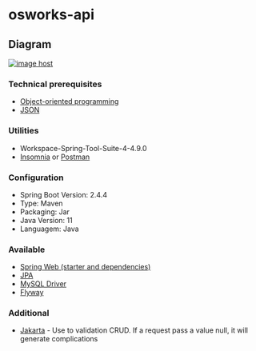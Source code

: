 # osworks-api

## Diagram


<a href="https://imgbox.com/QCO549jg" target="_blank"><img src="https://images2.imgbox.com/79/58/QCO549jg_o.png" alt="image host"/></a> 



### Technical prerequisites
<ul>
  <li><a href="https://en.wikipedia.org/wiki/Object-oriented_programming">Object-oriented programming<a/></li>
  <li><a href="https://en.wikipedia.org/wiki/JSON">JSON<a/></li>
</ul>

### Utilities
<ul>
  <li>Workspace-Spring-Tool-Suite-4-4.9.0</li>
  <li><a href="https://insomnia.rest/download">Insomnia<a/> or <a href="https://www.postman.com/">Postman<a/></li>
</ul>


### Configuration

<ul>
  <li>Spring Boot Version: 2.4.4</li>
  <li>Type: Maven</li>
  <li>Packaging: Jar</li>
  <li>Java Version: 11</li>
  <li>Languagem: Java</li>
 </ul>


### Available

<ul>
  <li><a href="https://spring.io/projects/spring-ws">Spring Web (starter and dependencies)<a/> </li>
  <li><a href="https://spring.io/projects/spring-data-jpa">JPA<a/></li> 
  <li><a href="https://spring.io/guides/gs/accessing-data-mysql/">MySQL Driver<a/></li>
  <li><a href="https://www.baeldung.com/database-migrations-with-flyway">Flyway<a/></li>
</ul>


### Additional
<ul>
  <li><a href="https://spring.io/projects/spring-ws">Jakarta</a> - Use to validation CRUD. If a request pass a value null, it will generate complications</li>
</ul>
